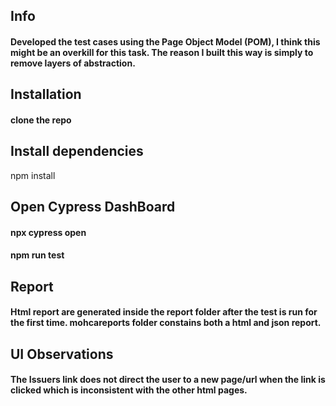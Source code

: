 <!-- record your test runs -->
<!-- npx cypress run --record --key 567d5ce3-c2a1-4471-96df-0e0f1ab6332e -->
<!-- create a cypress.env.json to store your values for the url and user auth details -->
<!-- create a private repo -->
## Info 
#### Developed the test cases using the Page Object Model (POM), I think this might be an overkill for this task. The reason I built this way is simply to remove layers of abstraction.

## Installation
#### clone the repo

## Install dependencies

npm install

## Open Cypress DashBoard
#### npx cypress open

#### npm run test

## Report
#### Html report are generated inside the report folder after the test is run for the first time. mohcareports folder constains both a html and json report.

## UI Observations 

#### The Issuers link does not direct the user to a new page/url when the link is clicked which is inconsistent with the other html pages.
